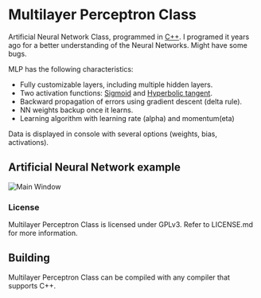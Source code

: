 Multilayer Perceptron Class
=====

Artificial Neural Network Class, programmed in [C++](https://en.wikipedia.org/wiki/C%2B%2B). 
I programed it years ago for a better understanding of the Neural Networks. Might have some bugs.

MLP has the following characteristics:
* Fully customizable layers, including multiple hidden layers.
* Two activation functions: [Sigmoid](https://en.wikipedia.org/wiki/Sigmoid_function) and [Hyperbolic tangent](https://en.wikipedia.org/wiki/Hyperbolic_function).
* Backward propagation of errors using gradient descent (delta rule).
* NN weights backup once it learns.
* Learning algorithm with learning rate (alpha) and momentum(eta)

Data is displayed in console with several options (weights, bias, activations).

## Artificial Neural Network example

![Main Window](http://i.imgur.com/ACr42TV.png)

### License

Multilayer Perceptron Class is licensed under GPLv3. Refer to LICENSE.md for more information.

## Building

Multilayer Perceptron Class can be compiled with any compiler that supports C++.

